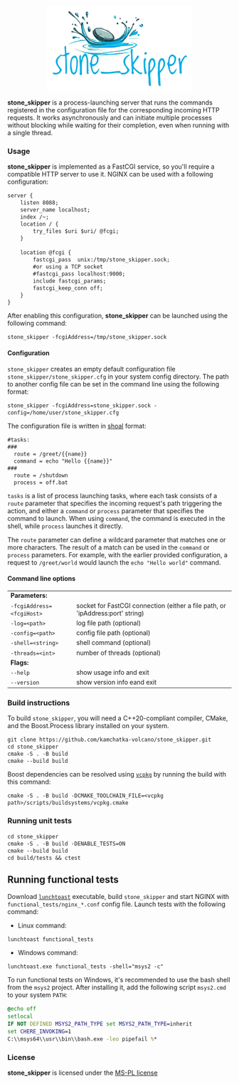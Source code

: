 
<p align="center">
  <img height="192" src="doc/logo.jpg"/>
</p>

**stone_skipper** is a process-launching server that runs the commands registered in the configuration file for the corresponding incoming HTTP requests. It works asynchronously and can initiate multiple processes without blocking while waiting for their completion, even when running with a single thread.

### Usage
**stone_skipper** is implemented as a FastCGI service, so you'll require a compatible HTTP server to use it. NGINX can be used with a following configuration:
```
server {
	listen 8088;
	server_name localhost;
	index /~;	
	location / {
		try_files $uri $uri/ @fcgi;
	}
	
	location @fcgi {	
		fastcgi_pass  unix:/tmp/stone_skipper.sock;		
		#or using a TCP socket
		#fastcgi_pass localhost:9000;
		include fastcgi_params;		
		fastcgi_keep_conn off;	    
	}
}
```

After enabling this configuration, **stone_skipper** can be launched using the following command:

```
stone_skipper -fcgiAddress=/tmp/stone_skipper.sock
```

#### Configuration
`stone_skipper` creates an empty default configuration file `stone_skipper/stone_skipper.cfg` in your system config directory. The path to another config file can be set in the command line using the following format:
```
stone_skipper -fcgiAddress=stone_skipper.sock -config=/home/user/stone_skipper.cfg
```

The configuration file is written in [shoal](shoal.eelnet.org) format:

```
#tasks:
###
  route = /greet/{{name}}
  command = echo "Hello {{name}}"
###
  route = /shutdown
  process = off.bat
```

`tasks` is a list of process launching tasks, where each task consists of a `route` parameter that specifies the incoming request's path triggering the action, and either a `command` or `process` parameter that specifies the command to launch. When using `command`, the command is executed in the shell, while `process` launches it directly. 

The `route` parameter can define a wildcard parameter that matches one or more characters. The result of a match can be used in the `command` or `process` parameters. For example, with the earlier provided configuration, a request to `/greet/world` would launch the `echo "Hello world"` command.

#### Command line options

|                           |                                                                                |
|---------------------------|--------------------------------------------------------------------------------| 
| **Parameters:**           |                                                                                |    
| `-fcgiAddress=<fcgiHost>` | socket for FastCGI connection (either a file path, or 'ipAddress:port' string) |
| `-log=<path>`             | log file path (optional)                                                       |
| `-config=<path>`          | config file path (optional)                                                    |
| `-shell=<string> `        | shell command (optional)                                                       |
| `-threads=<int> `         | number of threads (optional)                                                   |
| **Flags:**                |                                                                                | 
| `--help`                  | show usage info and exit                                                       |
| `--version`               | show version info eand exit                                                    |


### Build instructions

To build `stone_skipper`, you will need a C++20-compliant compiler, CMake, and the Boost.Process library installed on your
system.

```
git clone https://github.com/kamchatka-volcano/stone_skipper.git
cd stone_skipper
cmake -S . -B build
cmake --build build
```

Boost dependencies can be resolved using [`vcpkg`](https://vcpkg.io/en/getting-started.html) by running the build with
this command:

```
cmake -S . -B build -DCMAKE_TOOLCHAIN_FILE=<vcpkg path>/scripts/buildsystems/vcpkg.cmake
```

### Running unit tests

```
cd stone_skipper
cmake -S . -B build -DENABLE_TESTS=ON
cmake --build build 
cd build/tests && ctest
```

## Running functional tests

Download [`lunchtoast`](https://github.com/kamchatka-volcano/lunchtoast/releases) executable, build `stone_skipper` and start NGINX with `functional_tests/nginx_*.conf` config file.
Launch tests with the following command:

* Linux command:

```
lunchtoast functional_tests
```

* Windows command:

```
lunchtoast.exe functional_tests -shell="msys2 -c"
```

To run functional tests on Windows, it's recommended to use the bash shell from the `msys2` project. After installing
it, add the following script `msys2.cmd` to your system `PATH`:

```bat
@echo off
setlocal
IF NOT DEFINED MSYS2_PATH_TYPE set MSYS2_PATH_TYPE=inherit
set CHERE_INVOKING=1
C:\\msys64\\usr\\bin\\bash.exe -leo pipefail %*
```

### License

**stone_skipper** is licensed under the [MS-PL license](/LICENSE.md)  